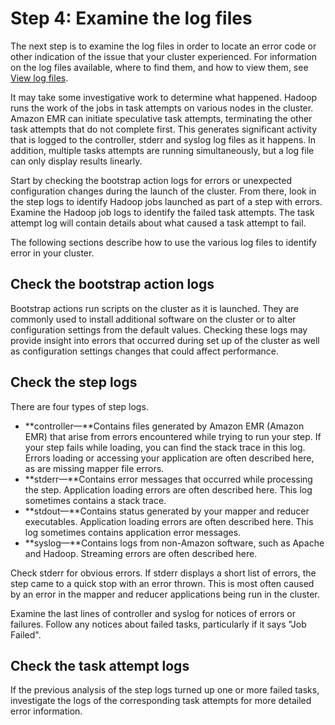 # Step 4: Examine the log files<a name="emr-troubleshoot-failed-4"></a>

 The next step is to examine the log files in order to locate an error code or other indication of the issue that your cluster experienced\. For information on the log files available, where to find them, and how to view them, see [View log files](emr-manage-view-web-log-files.md)\. 

 It may take some investigative work to determine what happened\. Hadoop runs the work of the jobs in task attempts on various nodes in the cluster\. Amazon EMR can initiate speculative task attempts, terminating the other task attempts that do not complete first\. This generates significant activity that is logged to the controller, stderr and syslog log files as it happens\. In addition, multiple tasks attempts are running simultaneously, but a log file can only display results linearly\. 

 Start by checking the bootstrap action logs for errors or unexpected configuration changes during the launch of the cluster\. From there, look in the step logs to identify Hadoop jobs launched as part of a step with errors\. Examine the Hadoop job logs to identify the failed task attempts\. The task attempt log will contain details about what caused a task attempt to fail\. 

The following sections describe how to use the various log files to identify error in your cluster\.

## Check the bootstrap action logs<a name="emr-troubleshoot-failed-4-bootstrap-logs"></a>

 Bootstrap actions run scripts on the cluster as it is launched\. They are commonly used to install additional software on the cluster or to alter configuration settings from the default values\. Checking these logs may provide insight into errors that occurred during set up of the cluster as well as configuration settings changes that could affect performance\. 

## Check the step logs<a name="emr-troubleshoot-failed-4-step-logs"></a>

 There are four types of step logs\. 
+ **controller—**Contains files generated by Amazon EMR \(Amazon EMR\) that arise from errors encountered while trying to run your step\. If your step fails while loading, you can find the stack trace in this log\. Errors loading or accessing your application are often described here, as are missing mapper file errors\. 
+  **stderr—**Contains error messages that occurred while processing the step\. Application loading errors are often described here\. This log sometimes contains a stack trace\. 
+ **stdout—**Contains status generated by your mapper and reducer executables\. Application loading errors are often described here\. This log sometimes contains application error messages\.
+ **syslog—**Contains logs from non\-Amazon software, such as Apache and Hadoop\. Streaming errors are often described here\.

 Check stderr for obvious errors\. If stderr displays a short list of errors, the step came to a quick stop with an error thrown\. This is most often caused by an error in the mapper and reducer applications being run in the cluster\. 

 Examine the last lines of controller and syslog for notices of errors or failures\. Follow any notices about failed tasks, particularly if it says "Job Failed"\. 

## Check the task attempt logs<a name="emr-troubleshoot-failed-4-task-logs"></a>

 If the previous analysis of the step logs turned up one or more failed tasks, investigate the logs of the corresponding task attempts for more detailed error information\. 